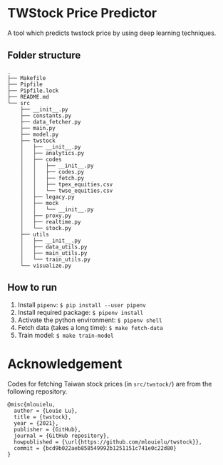 # TWStock Price Predictor
A tool which predicts twstock price by using deep learning techniques.

## Folder structure
```
.
├── Makefile
├── Pipfile
├── Pipfile.lock
├── README.md
└── src
    ├── __init__.py
    ├── constants.py
    ├── data_fetcher.py
    ├── main.py
    ├── model.py
    ├── twstock
    │   ├── __init__.py
    │   ├── analytics.py
    │   ├── codes
    │   │   ├── __init__.py
    │   │   ├── codes.py
    │   │   ├── fetch.py
    │   │   ├── tpex_equities.csv
    │   │   └── twse_equities.csv
    │   ├── legacy.py
    │   ├── mock
    │   │   └── __init__.py
    │   ├── proxy.py
    │   ├── realtime.py
    │   └── stock.py
    ├── utils
    │   ├── __init__.py
    │   ├── data_utils.py
    │   ├── main_utils.py
    │   └── train_utils.py
    └── visualize.py
```

## How to run
1. Install `pipenv`: `$ pip install --user pipenv`
2. Install required package: `$ pipenv install`
3. Activate the python environment: `$ pipenv shell`
4. Fetch data (takes a long time): `$ make fetch-data`
5. Train model: `$ make train-model`

# Acknowledgement
Codes for fetching Taiwan stock prices (in `src/twstock/`) are from the following repository.
```
@misc{mlouielu,
  author = {Louie Lu},
  title = {twstock},
  year = {2021},
  publisher = {GitHub},
  journal = {GitHub repository},
  howpublished = {\url{https://github.com/mlouielu/twstock}},
  commit = {bcd9b022aeb858549992b1251151c741e0c22d80}
}
```